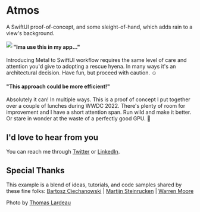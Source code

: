 # Atmos
A SwiftUI proof-of-concept, and some sleight-of-hand, which adds rain to a view's background.

<img align="left" src="https://user-images.githubusercontent.com/641197/174412574-d7eb2fe1-47c2-461c-a68b-00a8960e015e.png">


#### "Ima use this in my app..."
Introducing Metal to SwiftUI workflow requires the same level of care and attention you'd give to adopting a rescue hyena. In many ways it's an architectural decision. Have fun, but proceed with caution. ☺️

#### "This approach could be more efficient!"
Absolutely it can! In multiple ways. This is a proof of concept I put together over a couple of lunches during WWDC 2022. There's plenty of room for improvement and I have a short attention span. Run wild and make it better. Or stare in wonder at the waste of a perfectly good GPU. 🫠

## I'd love to hear from you
You can reach me through [Twitter](https://twitter.com/dejager) or [LinkedIn](https://t.co/y0K7rKBYpy).

## Special Thanks
This example is a blend of ideas, tutorials, and code samples shared by these fine folks: 
     [Bartosz Ciechanowski](https://ciechanow.ski) 
  |  [Martijn Steinrucken](https://www.youtube.com/TheArtOfCodeIsCool)
  |  [Warren Moore](https://metalbyexample.com)

Photo by [Thomas Lardeau](https://unsplash.com/@thomaslrdeau)
